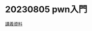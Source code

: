 # 20230805 pwn入門
[講義資料](https://drive.google.com/file/d/1PxqHjmMIK265dYqKUC_xYUlIZ4KieZnR/view?usp=sharing)